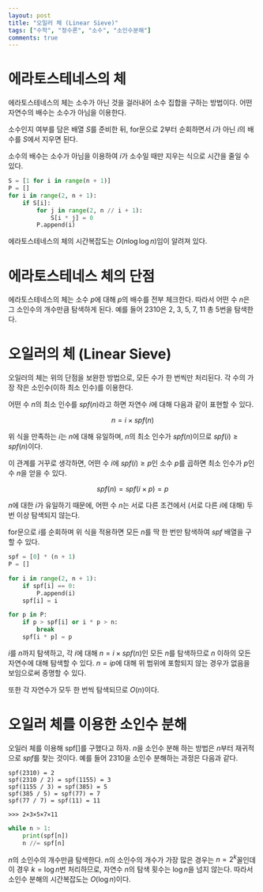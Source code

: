 ```yaml
---
layout: post
title: "오일러 체 (Linear Sieve)"
tags: ["수학", "정수론", "소수", "소인수분해"]
comments: true
--- 
```


# 에라토스테네스의 체 

에라토스테네스의 체는 소수가 아닌 것을 걸러내어 소수 집합을 구하는 방법이다. 어떤 자연수의 배수는 소수가 아님을 이용한다. 

소수인지 여부를 담은 배열 $S$를 준비한 뒤, for문으로 2부터 순회하면서 $i$가 아닌 $i$의 배수를 $S$에서 지우면 된다. 

소수의 배수는 소수가 아님을 이용하여 $i$가 소수일 때만 지우는 식으로 시간을 줄일 수 있다. 

```python
S = [1 for i in range(n + 1)]
P = []
for i in range(2, n + 1):
    if S[i]:
        for j in range(2, n // i + 1):
            S[i * j] = 0
        P.append(i)
``` 

에라토스테네스의 체의 시간복잡도는 $O(n \log{\log{n}})$임이 알려져 있다. 

# 에라토스테네스 체의 단점 

에라토스테네스의 체는 소수 $p$에 대해 $p$의 배수를 전부 체크한다. 따라서 어떤 수 $n$은 그 소인수의 개수만큼 탐색하게 된다. 예를 들어 2310은 2, 3, 5, 7, 11 총 5번을 탐색한다. 

# 오일러의 체 (Linear Sieve) 

오일러의 체는 위의 단점을 보완한 방법으로, 모든 수가 한 번씩만 처리된다. 각 수의 가장 작은 소인수(이하 최소 인수)를 이용한다. 

어떤 수 $n$의 최소 인수를 $spf(n)$라고 하면 자연수 $i$에 대해 다음과 같이 표현할 수 있다. 

$$ n = i \times spf(n) $$ 

위 식을 만족하는 $i$는 $n$에 대해 유일하며, $n$의 최소 인수가 $spf(n)$이므로 $spf(i) \geq spf(n)$이다. 

이 관계를 거꾸로 생각하면, 어떤 수 $i$에 $spf(i) \geq p$인 소수 $p$를 곱하면 최소 인수가 $p$인 수 $n$을 얻을 수 있다. 

$$ spf(n) = spf(i \times p) = p $$ 

$n$에 대한 $i$가 유일하기 때문에, 어떤 수 $n$는 서로 다른 조건에서 (서로 다른 $i$에 대해) 두 번 이상 탐색되지 않는다. 

for문으로 $i$를 순회하며 위 식을 적용하면 모든 $n$를 딱 한 번만 탐색하여 $spf$ 배열을 구할 수 있다. 

```python
spf = [0] * (n + 1)
P = []

for i in range(2, n + 1):
    if spf[i] == 0:
        P.append(i)
    spf[i] = i

for p in P:
    if p > spf[i] or i * p > n:
        break
    spf[i * p] = p
``` 

$i$를 $n$까지 탐색하고, 각 $i$에 대해 $n = i \times spf(n)$인 모든 $n$를 탐색하므로 $n$ 이하의 모든 자연수에 대해 탐색할 수 있다. $n = ip$에 대해 위 범위에 포함되지 않는 경우가 없음을 보임으로써 증명할 수 있다. 

또한 각 자연수가 모두 한 번씩 탐색되므로 $O(n)$이다. 

# 오일러 체를 이용한 소인수 분해 

오일러 체를 이용해 spf[]를 구했다고 하자. $n$을 소인수 분해 하는 방법은 $n$부터 재귀적으로 $spf$를 찾는 것이다. 예를 들어 2310을 소인수 분해하는 과정은 다음과 같다.

```
spf(2310) = 2
spf(2310 / 2) = spf(1155) = 3
spf(1155 / 3) = spf(385) = 5
spf(385 / 5) = spf(77) = 7
spf(77 / 7) = spf(11) = 11

>>> 2×3×5×7×11
```

```python
while n > 1:
    print(spf[n])
    n //= spf[n]
```

$n$의 소인수의 개수만큼 탐색한다. $n$의 소인수의 개수가 가장 많은 경우는 $n = 2^k$꼴인데 이 경우 $k = \log{n}$번 처리하므로, 자연수 $n$의 탐색 횟수는 $\log{n}$을 넘지 않는다. 따라서 소인수 분해의 시간복잡도는 $O(\log{n})$이다.
